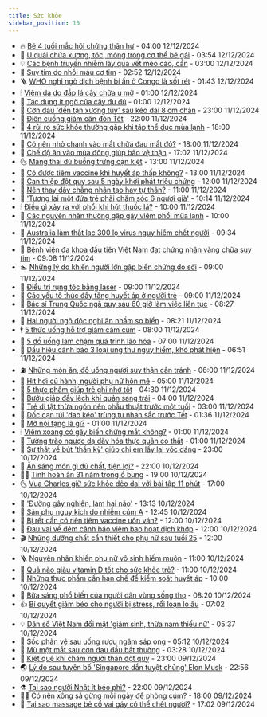 ```yaml
---
title: Sức khỏe
sidebar_position: 10
---
```


<!-- vnexpress-suc-khoe:START -->
- 🔥 [Bé 4 tuổi mắc hội chứng thận hư](https://vnexpress.net/be-4-tuoi-mac-hoi-chung-than-hu-4826839.html) - 04:00 12/12/2024
- 🥰 [U quái chứa xương, tóc, móng trong cơ thể bé gái](https://vnexpress.net/u-quai-chua-xuong-toc-mong-trong-co-the-be-gai-4826844.html) - 03:54 12/12/2024
- 💡 [Các bệnh truyền nhiễm lây qua vết mèo cào, cắn](https://vnexpress.net/cac-benh-truyen-nhiem-lay-qua-vet-meo-cao-can-4826829.html) - 03:00 12/12/2024
- 🤗 [Suy tim do nhồi máu cơ tim](https://vnexpress.net/suy-tim-do-nhoi-mau-co-tim-4826808.html) - 02:52 12/12/2024
- 🪜 [WHO nghi ngờ dịch bệnh bí ẩn ở Congo là sốt rét](https://vnexpress.net/who-nghi-ngo-dich-benh-bi-an-o-congo-la-sot-ret-4826729.html) - 01:43 12/12/2024
- 🕯 [Viêm da do đắp lá cây chữa u mỡ](https://vnexpress.net/viem-da-do-dap-la-cay-chua-u-mo-4826764.html) - 01:00 12/12/2024
- 🤭 [Tác dụng ít ngờ của cây đu đủ](https://vnexpress.net/tac-dung-it-ngo-cua-cay-du-du-4823612.html) - 01:00 12/12/2024
- 👀 [Cơn đau &#39;đến tận xương tủy&#39; sau kéo dài 8 cm chân](https://vnexpress.net/con-dau-den-tan-xuong-tuy-sau-keo-dai-8-cm-chan-4825502.html) - 23:00 11/12/2024
- 🌋 [Điên cuồng giảm cân đón Tết](https://vnexpress.net/dien-cuong-giam-can-don-tet-4825918.html) - 22:00 11/12/2024
- 🫶 [4 rủi ro sức khỏe thường gặp khi tập thể dục mùa lạnh](https://vnexpress.net/4-rui-ro-suc-khoe-thuong-gap-khi-tap-the-duc-mua-lanh-4826072.html) - 18:00 11/12/2024
- 🦆 [Có nên nhỏ chanh vào mắt chữa đau mắt đỏ?](https://vnexpress.net/co-nen-nho-chanh-vao-mat-chua-dau-mat-do-4826057.html) - 18:00 11/12/2024
- 🚀 [Chế độ ăn vào mùa đông giúp bảo vệ thận](https://vnexpress.net/che-do-an-vao-mua-dong-giup-bao-ve-than-4824856.html) - 17:02 11/12/2024
- 🌜 [Mang thai dù buồng trứng cạn kiệt](https://vnexpress.net/mang-thai-du-buong-trung-can-kiet-4826686.html) - 13:00 11/12/2024
- 🧰 [Có được tiêm vaccine khi huyết áp thấp không?](https://vnexpress.net/co-duoc-tiem-vaccine-khi-huyet-ap-thap-khong-4826642.html) - 13:00 11/12/2024
- 💫 [Can thiệp đột quỵ sau 5 ngày khởi phát triệu chứng](https://vnexpress.net/can-thiep-dot-quy-sau-5-ngay-khoi-phat-trieu-chung-4826591.html) - 12:00 11/12/2024
- 🌝 [Nên thay dây chằng nhân tạo hay tự thân?](https://vnexpress.net/nen-thay-day-chang-nhan-tao-hay-tu-than-4826659.html) - 11:00 11/12/2024
- 🗽 [&#39;Tương lai một đứa trẻ phải chăm sóc 6 người già&#39;](https://vnexpress.net/tuong-lai-mot-dua-tre-phai-cham-soc-6-nguoi-gia-4826564.html) - 10:14 11/12/2024
- 🕯 [Điều gì xảy ra với phổi khi hút thuốc lá?](https://vnexpress.net/dieu-gi-xay-ra-voi-phoi-khi-hut-thuoc-la-4826607.html) - 10:00 11/12/2024
- 🦅 [Các nguyên nhân thường gặp gây viêm phổi mùa lạnh](https://vnexpress.net/cac-nguyen-nhan-thuong-gap-gay-viem-phoi-mua-lanh-4826555.html) - 10:00 11/12/2024
- 🦆 [Australia làm thất lạc 300 lọ virus nguy hiểm chết người](https://vnexpress.net/australia-lam-that-lac-300-lo-virus-nguy-hiem-chet-nguoi-4826629.html) - 09:34 11/12/2024
- 🎊 [Bệnh viện đa khoa đầu tiên Việt Nam đạt chứng nhận vàng chữa suy tim](https://vnexpress.net/benh-vien-da-khoa-dau-tien-viet-nam-dat-chung-nhan-vang-chua-suy-tim-4826524.html) - 09:08 11/12/2024
- 🏊 [Những lý do khiến người lớn gặp biến chứng do sởi](https://vnexpress.net/nhung-ly-do-khien-nguoi-lon-gap-bien-chung-do-soi-4826608.html) - 09:00 11/12/2024
- 📝 [Điều trị rụng tóc bằng laser](https://vnexpress.net/dieu-tri-rung-toc-bang-laser-4826491.html) - 09:00 11/12/2024
- 💯 [Các yếu tố thúc đẩy tăng huyết áp ở người trẻ](https://vnexpress.net/cac-yeu-to-thuc-day-tang-huyet-ap-o-nguoi-tre-4826429.html) - 09:00 11/12/2024
- 🌊 [Bác sĩ Trung Quốc ngã quỵ sau 60 giờ làm việc liên tục](https://vnexpress.net/bac-si-trung-quoc-nga-quy-sau-60-gio-lam-viec-lien-tuc-4826588.html) - 08:27 11/12/2024
- 🚀 [Hai người ngộ độc nghi ăn nhầm so biển](https://vnexpress.net/ngo-doc-do-an-nham-so-bien-4826586.html) - 08:21 11/12/2024
- 🕴 [5 thức uống hỗ trợ giảm cảm cúm](https://vnexpress.net/5-thuc-uong-ho-tro-giam-cam-cum-4826553.html) - 08:00 11/12/2024
- 🗽 [5 đồ uống làm chậm quá trình lão hóa](https://vnexpress.net/5-do-uong-lam-cham-qua-trinh-lao-hoa-4825988.html) - 07:00 11/12/2024
- 🎡 [Dấu hiệu cảnh báo 3 loại ung thư nguy hiểm, khó phát hiện](https://vnexpress.net/dau-hieu-canh-bao-3-loai-ung-thu-nguy-hiem-kho-phat-hien-4826067.html) - 06:51 11/12/2024
- ⛽️ [Những món ăn, đồ uống người suy thận cần tránh](https://vnexpress.net/nhung-mon-an-do-uong-nguoi-suy-than-can-tranh-4826484.html) - 06:00 11/12/2024
- 🦆 [Hít hơi củ hành, người phụ nữ hôn mê](https://vnexpress.net/hit-hoi-cu-hanh-nguoi-phu-nu-hon-me-4826166.html) - 05:00 11/12/2024
- 🤩 [5 thực phẩm giúp trẻ ghi nhớ tốt](https://vnexpress.net/5-thuc-pham-giup-tre-ghi-nho-tot-4826388.html) - 04:30 11/12/2024
- 🦒 [Bướu giáp đẩy lệch khí quản sang trái](https://vnexpress.net/buou-giap-day-lech-khi-quan-sang-trai-4826341.html) - 04:00 11/12/2024
- 💫 [Trẻ dị tật thừa ngón nên phẫu thuật trước một tuổi](https://vnexpress.net/tre-di-tat-thua-ngon-nen-phau-thuat-truoc-mot-tuoi-4826345.html) - 03:00 11/12/2024
- 🐘 [Dốc cạn túi &#39;dao kéo&#39; trùng tu nhan sắc trước Tết](https://vnexpress.net/doc-can-tui-dao-keo-trung-tu-nhan-sac-truoc-tet-4825579.html) - 01:36 11/12/2024
- 🚀 [Mỡ nội tạng là gì?](https://vnexpress.net/mo-noi-tang-la-gi-4826281.html) - 01:00 11/12/2024
- 🕯 [Viêm xoang có gây biến chứng mắt không?](https://vnexpress.net/viem-xoang-co-gay-bien-chung-mat-khong-4826278.html) - 01:00 11/12/2024
- 🦏 [Tưởng trào ngược dạ dày hóa thực quản co thắt](https://vnexpress.net/tuong-trao-nguoc-da-day-hoa-thuc-quan-co-that-4826277.html) - 01:00 11/12/2024
- 🦄 [Sự thật về bút &#39;thần kỳ&#39; giúp chị em lấy lại vóc dáng](https://vnexpress.net/su-that-ve-but-than-ky-giup-chi-em-lay-lai-voc-dang-4825709.html) - 23:00 10/12/2024
- 🦒 [Ăn sáng món gì đủ chất, tiện lợi?](https://vnexpress.net/an-sang-mon-gi-du-chat-tien-loi-4826004.html) - 22:00 10/12/2024
- 👨‍🏫 [Tinh hoàn ẩn 31 năm trong ổ bụng](https://vnexpress.net/tinh-hoan-an-31-nam-trong-o-bung-4826134.html) - 19:00 10/12/2024
- 🌜 [Vua Charles giữ sức khỏe dẻo dai với bài tập 11 phút](https://vnexpress.net/vua-charles-giu-suc-khoe-deo-dai-voi-bai-tap-11-phut-4826052.html) - 17:00 10/12/2024
- 🚀 [&#39;Đường gây nghiện, làm hại não&#39;](https://vnexpress.net/duong-gay-nghien-lam-hai-nao-4826176.html) - 13:13 10/12/2024
- 💃 [Sản phụ nguy kịch do nhiễm cúm A](https://vnexpress.net/san-phu-nguy-kich-do-nhiem-cum-a-4826071.html) - 12:45 10/12/2024
- 💯 [Bị rết cắn có nên tiêm vaccine uốn ván?](https://vnexpress.net/bi-ret-can-co-nen-tiem-vaccine-uon-van-4826154.html) - 12:00 10/12/2024
- 🤔 [Đau vai về đêm cảnh báo viêm bao hoạt dịch khớp](https://vnexpress.net/dau-vai-ve-dem-canh-bao-viem-bao-hoat-dich-khop-4826077.html) - 12:00 10/12/2024
- 🎬 [Những dưỡng chất cần thiết cho phụ nữ sau tuổi 25](https://vnexpress.net/nhung-duong-chat-can-thiet-cho-phu-nu-sau-tuoi-25-4826042.html) - 12:00 10/12/2024
- 🪜 [Nguyên nhân khiến phụ nữ vô sinh hiếm muộn](https://vnexpress.net/nguyen-nhan-khien-phu-nu-vo-sinh-hiem-muon-4826212.html) - 11:00 10/12/2024
- 🦣 [Quả nào giàu vitamin D tốt cho sức khỏe trẻ?](https://vnexpress.net/qua-nao-giau-vitamin-d-tot-cho-suc-khoe-tre-4826163.html) - 11:00 10/12/2024
- 🧐 [Những thực phẩm cần hạn chế để kiểm soát huyết áp](https://vnexpress.net/nhung-thuc-pham-can-han-che-de-kiem-soat-huyet-ap-4826194.html) - 10:00 10/12/2024
- 🤡 [Bữa sáng phổ biến của người dân vùng sống thọ](https://vnexpress.net/bua-sang-pho-bien-cua-nguoi-dan-vung-song-tho-4826060.html) - 08:20 10/12/2024
- 👍 [Bí quyết giảm béo cho người bị stress, rối loạn lo âu](https://vnexpress.net/bi-quyet-giam-beo-cho-nguoi-bi-stress-roi-loan-lo-au-4825912.html) - 07:02 10/12/2024
- 💡 [Dân số Việt Nam đối mặt &#39;giảm sinh, thừa nam thiếu nữ&#39;](https://vnexpress.net/dan-so-viet-nam-doi-mat-giam-sinh-thua-nam-thieu-nu-4825978.html) - 05:37 10/12/2024
- 💯 [Sốc phản vệ sau uống rượu ngâm sáp ong](https://vnexpress.net/soc-phan-ve-sau-uong-ruou-ngam-sap-ong-4826009.html) - 05:12 10/12/2024
- 🧠 [Mù một mắt sau cơn đau đầu bất thường](https://vnexpress.net/mu-mot-mat-sau-con-dau-dau-bat-thuong-4825829.html) - 03:28 10/12/2024
- 🎡 [Kiệt quệ khi chăm người thân đột quỵ](https://vnexpress.net/kiet-que-khi-cham-nguoi-than-dot-quy-4823104.html) - 23:00 09/12/2024
- 🌏 [Lý do sau tuyên bố &#39;Singapore dần tuyệt chủng&#39; Elon Musk](https://vnexpress.net/ly-do-sau-tuyen-bo-singapore-dan-tuyet-chung-elon-musk-4825760.html) - 22:56 09/12/2024
- ⚗️ [Tại sao người Nhật ít béo phì?](https://vnexpress.net/tai-sao-nguoi-nhat-it-beo-phi-4825726.html) - 22:00 09/12/2024
- 👨‍🏫 [Có nên xông sả gừng mỗi ngày để phòng cúm?](https://vnexpress.net/co-nen-xong-sa-gung-moi-ngay-de-phong-cum-4825691.html) - 18:00 09/12/2024
- 🤖 [Tại sao massage bẻ cổ vai gáy có thể chết người?](https://vnexpress.net/tai-sao-massage-be-co-vai-gay-co-the-chet-nguoi-4825481.html) - 17:02 09/12/2024<!-- vnexpress-suc-khoe:END -->

